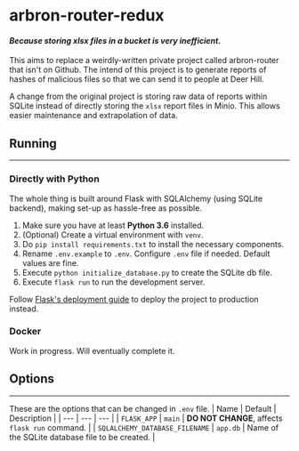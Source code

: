 # arbron-router-redux

#### _Because storing xlsx files in a bucket is very inefficient._

This aims to replace a weirdly-written private project called arbron-router that isn't on Github. The intend of this project is to generate reports of hashes of malicious files so that we can send it to people at Deer Hill.

A change from the original project is storing raw data of reports within SQLite instead of directly storing the `xlsx` report files in Minio. This allows easier maintenance and extrapolation of data.

## Running
---
### Directly with Python

The whole thing is built around Flask with SQLAlchemy (using SQLite backend), making set-up as hassle-free as possible.

1. Make sure you have at least __Python 3.6__ installed.
2. (Optional) Create a virtual environment with `venv`.
3. Do `pip install requirements.txt` to install the necessary components.
4. Rename `.env.example` to `.env`. Configure `.env` file if needed. Default values are fine.
5. Execute `python initialize_database.py` to create the SQLite db file.
6. Execute `flask run` to run the development server.

Follow [Flask's deployment guide](https://flask.palletsprojects.com/en/2.0.x/tutorial/deploy/) to deploy the project to production instead.

### Docker

Work in progress. Will eventually complete it.

## Options
---
These are the options that can be changed in `.env` file.
| Name | Default | Description |
| --- | --- | --- |
| `FLASK_APP` | `main` | __DO NOT CHANGE__, affects `flask run` command. |
| `SQLALCHEMY_DATABASE_FILENAME` | `app.db` | Name of the SQLite database file to be created. |

